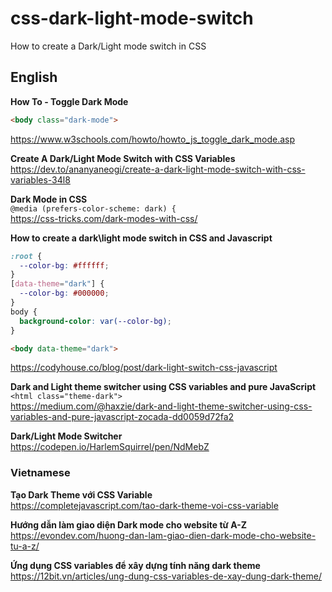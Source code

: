 # css-dark-light-mode-switch
How to create a Dark/Light mode switch in CSS

## English
**How To - Toggle Dark Mode**  
```html
<body class="dark-mode">
```
https://www.w3schools.com/howto/howto_js_toggle_dark_mode.asp  

**Create A Dark/Light Mode Switch with CSS Variables**  
https://dev.to/ananyaneogi/create-a-dark-light-mode-switch-with-css-variables-34l8

**Dark Mode in CSS**  
`@media (prefers-color-scheme: dark) {`  
https://css-tricks.com/dark-modes-with-css/

**How to create a dark\light mode switch in CSS and Javascript**  
```css
:root {
  --color-bg: #ffffff;
}
[data-theme="dark"] {
  --color-bg: #000000;
}
body {
  background-color: var(--color-bg);
}
```
```html
<body data-theme="dark">
```
https://codyhouse.co/blog/post/dark-light-switch-css-javascript

**Dark and Light theme switcher using CSS variables and pure JavaScript**  
`<html class="theme-dark">`  
https://medium.com/@haxzie/dark-and-light-theme-switcher-using-css-variables-and-pure-javascript-zocada-dd0059d72fa2

**Dark/Light Mode Switcher**  
https://codepen.io/HarlemSquirrel/pen/NdMebZ


### Vietnamese
**Tạo Dark Theme với CSS Variable**  
https://completejavascript.com/tao-dark-theme-voi-css-variable

**Hướng dẫn làm giao diện Dark mode cho website từ A-Z**  
https://evondev.com/huong-dan-lam-giao-dien-dark-mode-cho-website-tu-a-z/

**Ứng dụng CSS variables để xây dựng tính năng dark theme**  
https://12bit.vn/articles/ung-dung-css-variables-de-xay-dung-dark-theme/
